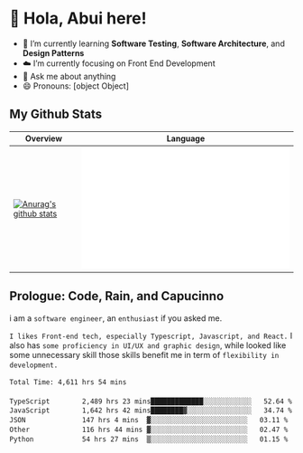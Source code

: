 # 👋 Hola, Abui here!

- 🌱 I’m currently learning **Software Testing**, **Software Architecture**, and **Design Patterns**
- ☁️ I’m currently focusing on Front End Development
- 💬 Ask me about anything
- 😄 Pronouns: [object Object]

## My Github Stats

| Overview | Language |
| --- | --- |
|[![Anurag's github stats](https://github-readme-stats.vercel.app/api?username=abui-am&count_private=true)](https://github.com/anuraghazra/github-readme-stats)|![Language](https://raw.githubusercontent.com/abui-am/stats/c6455f656dfce7acd3951e5ec5b25d72af0b2ee3/generated/languages.svg)|

## Prologue: Code, Rain, and Capucinno
i am a `software engineer`, an `enthusiast` if you asked me. 

`I likes Front-end tech, especially Typescript, Javascript, and React.` I also has `some proficiency in UI/UX and graphic design`, while looked like some unnecessary skill those skills benefit me in term of `flexibility in development.`


<!--START_SECTION:waka-->

```txt
Total Time: 4,611 hrs 54 mins

TypeScript        2,489 hrs 23 mins█████████████░░░░░░░░░░░░   52.64 %
JavaScript        1,642 hrs 42 mins████████▓░░░░░░░░░░░░░░░░   34.74 %
JSON              147 hrs 4 mins  ▓░░░░░░░░░░░░░░░░░░░░░░░░   03.11 %
Other             116 hrs 44 mins ▓░░░░░░░░░░░░░░░░░░░░░░░░   02.47 %
Python            54 hrs 27 mins  ▒░░░░░░░░░░░░░░░░░░░░░░░░   01.15 %
```

<!--END_SECTION:waka-->
